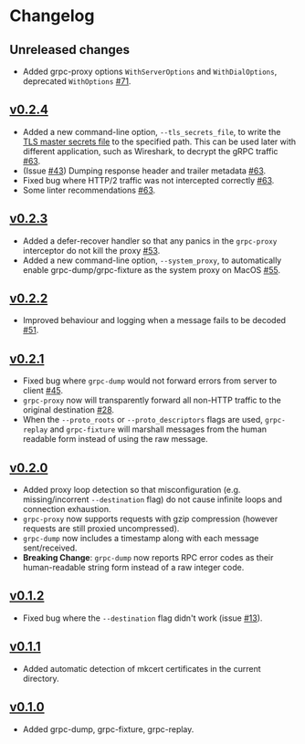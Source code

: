 # Changelog

## Unreleased changes
* Added grpc-proxy options `WithServerOptions` and `WithDialOptions`, deprecated `WithOptions` [#71](https://github.com/bradleyjkemp/grpc-tools/pull/71).

## [v0.2.4](https://github.com/bradleyjkemp/grpc-tools/releases/tag/v0.2.4)
* Added a new command-line option, `--tls_secrets_file`, to write the [TLS master secrets file](https://developer.mozilla.org/en-US/docs/Mozilla/Projects/NSS/Key_Log_Format) to the specified path. This can be used later with different application, such as Wireshark, to decrypt the gRPC traffic  [#63](https://github.com/bradleyjkemp/grpc-tools/pull/63).
* (Issue [#43](https://github.com/bradleyjkemp/grpc-tools/issues/43)) Dumping response header and trailer metadata [#63](https://github.com/bradleyjkemp/grpc-tools/pull/63).
* Fixed bug where HTTP/2 traffic was not intercepted correctly  [#63](https://github.com/bradleyjkemp/grpc-tools/pull/63).
* Some linter recommendations [#63](https://github.com/bradleyjkemp/grpc-tools/pull/63).

## [v0.2.3](https://github.com/bradleyjkemp/grpc-tools/releases/tag/v0.2.3)
* Added a defer-recover handler so that any panics in the `grpc-proxy` interceptor do not kill the proxy [#53](https://github.com/bradleyjkemp/grpc-tools/pull/53).
* Added a new command-line option, `--system_proxy`, to automatically enable grpc-dump/grpc-fixture as the system proxy on MacOS [#55](https://github.com/bradleyjkemp/grpc-tools/pull/55).

## [v0.2.2](https://github.com/bradleyjkemp/grpc-tools/releases/tag/v0.2.2)
* Improved behaviour and logging when a message fails to be decoded [#51](https://github.com/bradleyjkemp/grpc-tools/pull/51).

## [v0.2.1](https://github.com/bradleyjkemp/grpc-tools/releases/tag/v0.2.1)
* Fixed bug where `grpc-dump` would not forward errors from server to client [#45](https://github.com/bradleyjkemp/grpc-tools/pull/45).
* `grpc-proxy` now will transparently forward all non-HTTP traffic to the original destination [#28](https://github.com/bradleyjkemp/grpc-tools/pull/28).
* When the `--proto_roots` or `--proto_descriptors` flags are used, `grpc-replay` and `grpc-fixture` will marshall messages from the human readable form instead of using the raw message.

## [v0.2.0](https://github.com/bradleyjkemp/grpc-tools/releases/tag/v0.2.0)
* Added proxy loop detection so that misconfiguration (e.g. missing/incorrent `--destination` flag) do not cause infinite loops and connection exhaustion.
* `grpc-proxy` now supports requests with gzip compression (however requests are still proxied uncompressed).
* `grpc-dump` now includes a timestamp along with each message sent/received.
* **Breaking Change**: `grpc-dump` now reports RPC error codes as their human-readable string form instead of a raw integer code.

## [v0.1.2](https://github.com/bradleyjkemp/grpc-tools/releases/tag/v0.1.2)
* Fixed bug where the `--destination` flag didn't work (issue [#13](https://github.com/bradleyjkemp/grpc-tools/issues/13)).

## [v0.1.1](https://github.com/bradleyjkemp/grpc-tools/releases/tag/v0.1.1)
* Added automatic detection of mkcert certificates in the current directory.

## [v0.1.0](https://github.com/bradleyjkemp/grpc-tools/releases/tag/v0.1.0)
* Added grpc-dump, grpc-fixture, grpc-replay.
